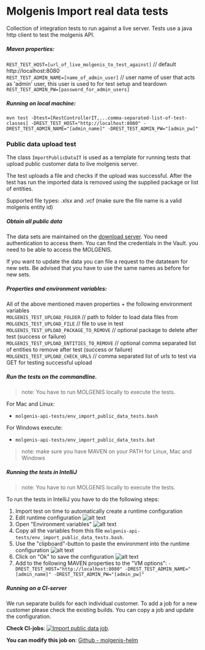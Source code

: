 # Molgenis Import real data tests
Collection of integration tests to run against a live server. Tests use a java http client to test the molgenis API.

##### Maven properties:

`REST_TEST_HOST=[url_of_live_molgenis_to_test_against]` // default http://localhost:8080  
`REST_TEST_ADMIN_NAME=[name_of_admin_user]` // user name of user that acts as 'admin' user, this user is used to for test setup and teardown  
`REST_TEST_ADMIN_PW=[password_for_admin_users]`

##### Running on local machine:

`mvn test -Dtest=[RestControllerIT,...comma-separated-list-of-test-classes] -DREST_TEST_HOST="http://localhost:8080" -DREST_TEST_ADMIN_NAME="[admin_name]" -DREST_TEST_ADMIN_PW="[admin_pw]"` 


### Public data upload test

The class `ImportPublicDataIT` is used as a template for running tests that upload public customer data to live molgenis server. 

The test uploads a file and checks if the upload was successful. After the test has run the imported data is removed using the supplied 
package or list of entities. 

Supported file types: .xlsx and .vcf (make sure the file name is a valid molgenis entity id)

##### Obtain all public data
The data sets are maintained on the [download server](https://molgenis26.gcc.rug.nl/releases/data). You need authentication to access them. You can find the credentials in the Vault.
you need to be able to access the MOLGENIS.

If you want to update the data you can file a request to the datateam for new sets. Be advised that you have to use the same names as before for new sets.

##### Properties and environment variables:
All of the above mentioned maven properties + the following environment variables  
`MOLGENIS_TEST_UPLOAD_FOLDER`  // path to folder to load data files from  
`MOLGENIS_TEST_UPLOAD_FILE`  // file to use in test  
`MOLGENIS_TEST_UPLOAD_PACKAGE_TO_REMOVE`  // optional package to delete after test (success or failure)  
`MOLGENIS_TEST_UPLOAD_ENTITIES_TO_REMOVE` // optional comma separated list of entities to remove after test  (success or failure) 
`MOLGENIS_TEST_UPLOAD_CHECK_URLS`  // comma separated list of urls to test via GET for testing successful upload

##### Run the tests on the commandline.
>note: You have to run MOLGENIS locally to execute the tests.

For Mac and Linux:

- ```molgenis-api-tests/env_import_public_data_tests.bash``` 

For Windows execute:
- ```molgenis-api-tests/env_import_public_data_tests.bat``` 

>note: make sure you have MAVEN on your PATH for Linux, Mac and Windows

##### Running the tests in IntelliJ
>note: You have to run MOLGENIS locally to execute the tests.

To run the tests in IntelliJ you have to do the following steps:

1. Import test on time to automatically create a runtime configuration
2. Edit runtime configuration
![alt text](images/edit-runtime-configuration.png "Edit runtime configuration")
3. Open "Environment variables"
![alt text](images/runtime-configuration.png "Open 'Environment variables'")
4. Copy all the variables from this file ```molgenis-api-tests/env_import_public_data_tests.bash```. 
5. Use the "clipboard"-button to paste the environment into the runtime configuration
![alt text](images/empty-env-vars.png "Empty clipboard")
6. Click on "Ok" to save the configuration
![alt text](images/populated-env-vars.png "Populated clipboard")
7. Add to the following MAVEN properties to the "VM options": `-DREST_TEST_HOST="http://localhost:8080" -DREST_TEST_ADMIN_NAME="[admin_name]" -DREST_TEST_ADMIN_PW="[admin_pw]"`

##### Running on a CI-server

We run separate builds for each individual customer. To add a job for a new customer please check the existing builds. You can copy a job and update the configuration.

**Check CI-jobs**: [![Import public data job](https://jenkins.dev.molgenis.org/job/e2e/)](https://jenkins.dev.molgenis.org/job/e2e/). 

**You can modify this job on**: [Github - molgenis-helm](https://github.com/molgenis/molgenis-ops-helm/blob/master/charts/molgenis-jenkins/resources/tests/e2e/Jenkinsfile)



